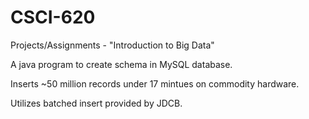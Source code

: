 # CSCI-620
Projects/Assignments - "Introduction to Big Data"

A java program to create schema in MySQL database.

Inserts ~50 million records under 17 mintues on commodity hardware. 

Utilizes batched insert provided by JDCB.
